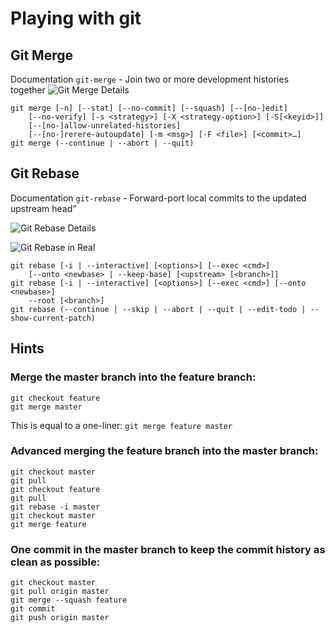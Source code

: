 # Playing with git

## Git Merge

Documentation `git-merge` - Join two or more development histories together
![Git Merge Details](../master/readme_data/git_merge.png)

```
git merge [-n] [--stat] [--no-commit] [--squash] [--[no-]edit]
	[--no-verify] [-s <strategy>] [-X <strategy-option>] [-S[<keyid>]]
	[--[no-]allow-unrelated-histories]
	[--[no-]rerere-autoupdate] [-m <msg>] [-F <file>] [<commit>…​]
git merge (--continue | --abort | --quit)
```

## Git Rebase

Documentation `git-rebase` - Forward-port local commits to the updated upstream head”

![Git Rebase Details](../master/readme_data/git_rebase.png)

![Git Rebase in Real](../master/readme_data/git_rebase_reality.png)

```
git rebase [-i | --interactive] [<options>] [--exec <cmd>]
	[--onto <newbase> | --keep-base] [<upstream> [<branch>]]
git rebase [-i | --interactive] [<options>] [--exec <cmd>] [--onto <newbase>]
	--root [<branch>]
git rebase (--continue | --skip | --abort | --quit | --edit-todo | --show-current-patch)
```

## Hints

### Merge the master branch into the feature branch:

```
git checkout feature
git merge master
```

This is equal to a one-liner: `git merge feature master`

### Advanced merging the feature branch into the master branch:

```
git checkout master
git pull
git checkout feature
git pull
git rebase -i master
git checkout master
git merge feature
```

### One commit in the master branch to keep the commit history as clean as possible:

```
git checkout master
git pull origin master
git merge --squash feature
git commit
git push origin master
```
